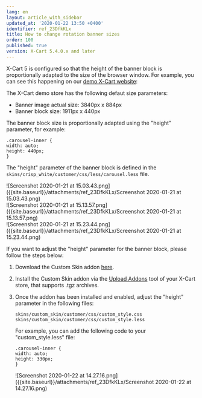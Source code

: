 ```yaml
---
lang: en
layout: article_with_sidebar
updated_at: '2020-01-22 13:50 +0400'
identifier: ref_23DfkKLx
title: How to change rotation banner sizes
order: 100
published: true
version: X-Cart 5.4.0.x and later
---
```

X-Cart 5 is configured so that the height of the banner block is proportionally adapted to the size of the browser window.
For example, you can see this happening on our [demo X-Cart website](https://demostore.x-cart.com/ "How to change rotation banner sizes"):

The X-Cart demo store has the following defaut size parameters:

* Banner image actual size: 3840px x 884px
* Banner block size: 1911px x 440px

The banner block size is proportionally adapted using the "height" parameter, for example:

```
.carousel-inner {
width: auto;
height: 440px;
}
```

The "height" parameter of the banner block is defined in the `skins/crisp_white/customer/css/less/carousel.less` file.

<div class="ui stackable two column grid">
  <div class="column" markdown="span">![Screenshot 2020-01-21 at 15.03.43.png]({{site.baseurl}}/attachments/ref_23DfkKLx/Screenshot 2020-01-21 at 15.03.43.png)</div>
  <div class="column" markdown="span">![Screenshot 2020-01-21 at 15.13.57.png]({{site.baseurl}}/attachments/ref_23DfkKLx/Screenshot 2020-01-21 at 15.13.57.png)</div>
  <div class="column" markdown="span">![Screenshot 2020-01-21 at 15.23.44.png]({{site.baseurl}}/attachments/ref_23DfkKLx/Screenshot 2020-01-21 at 15.23.44.png)</div>
</div>

If you want to adjust the "height" parameter for the banner block, please follow the steps below:

1. Download the Custom Skin addon [here](https://github.com/xcart/xcart-docs/blob/master/attachments/XC-CustomSkin.5.4.0.1.tgz "How to change rotation banner sizes").
2. Install the Custom Skin addon via the [Upload Addons](https://kb.x-cart.com/general_setup/installation/managing_modules/uploading_modules.html "How to change rotation banner sizes") tool of your X-Cart store, that supports .tgz archives.
3. Once the addon has been installed and enabled, adjust the "height" parameter in the following files:

   ```
   skins/custom_skin/customer/css/custom_style.css
   skins/custom_skin/customer/css/custom_style.less
   ```

   For example, you can add the following code to your "custom_style.less" file:

   ```
   .carousel-inner {
   width: auto;
   height: 330px;
   }
   ```
   ![Screenshot 2020-01-22 at 14.27.16.png]({{site.baseurl}}/attachments/ref_23DfkKLx/Screenshot 2020-01-22 at 14.27.16.png)
